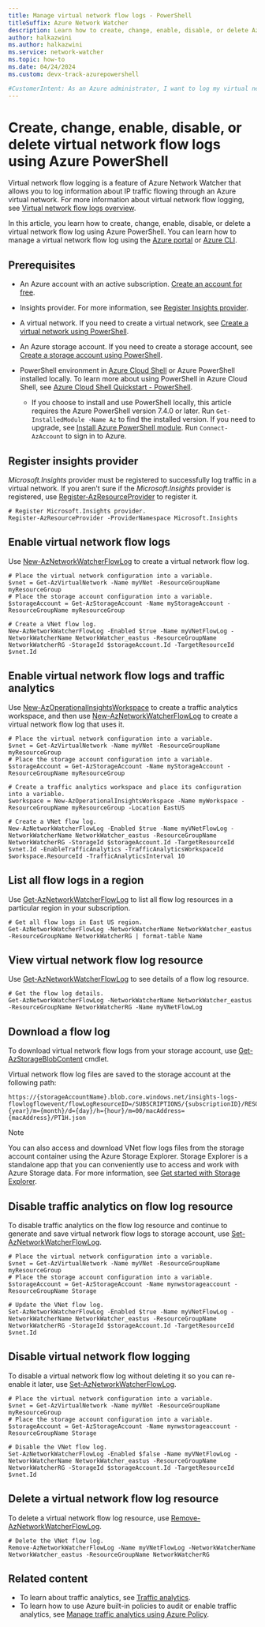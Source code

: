 ```yaml
---
title: Manage virtual network flow logs - PowerShell
titleSuffix: Azure Network Watcher
description: Learn how to create, change, enable, disable, or delete Azure Network Watcher virtual network flow logs using Azure PowerShell. 
author: halkazwini
ms.author: halkazwini
ms.service: network-watcher
ms.topic: how-to
ms.date: 04/24/2024
ms.custom: devx-track-azurepowershell

#CustomerIntent: As an Azure administrator, I want to log my virtual network IP traffic using Network Watcher virtual network flow logs so that I can analyze it later.
---
```


# Create, change, enable, disable, or delete virtual network flow logs using Azure PowerShell

Virtual network flow logging is a feature of Azure Network Watcher that allows you to log information about IP traffic flowing through an Azure virtual network. For more information about virtual network flow logging, see [Virtual network flow logs overview](vnet-flow-logs-overview.md).

In this article, you learn how to create, change, enable, disable, or delete a virtual network flow log using Azure PowerShell. You can learn how to manage a virtual network flow log using the [Azure portal](vnet-flow-logs-portal.md) or [Azure CLI](vnet-flow-logs-cli.md).

## Prerequisites

- An Azure account with an active subscription. [Create an account for free](https://azure.microsoft.com/free/?WT.mc_id=A261C142F).

- Insights provider. For more information, see [Register Insights provider](#register-insights-provider).

- A virtual network. If you need to create a virtual network, see [Create a virtual network using PowerShell](../virtual-network/quick-create-powershell.md).

- An Azure storage account. If you need to create a storage account, see [Create a storage account using PowerShell](../storage/common/storage-account-create.md?tabs=azure-powershell).

- PowerShell environment in [Azure Cloud Shell](https://shell.azure.com) or Azure PowerShell installed locally. To learn more about using PowerShell in Azure Cloud Shell, see [Azure Cloud Shell Quickstart - PowerShell](../cloud-shell/quickstart-powershell.md). 

	- If you choose to install and use PowerShell locally, this article requires the Azure PowerShell version 7.4.0 or later. Run `Get-InstalledModule -Name Az` to find the installed version. If you need to upgrade, see [Install Azure PowerShell module](/powershell/azure/install-Az-ps). Run `Connect-AzAccount` to sign in to Azure.

## Register insights provider

*Microsoft.Insights* provider must be registered to successfully log traffic in a virtual network. If you aren't sure if the *Microsoft.Insights* provider is registered, use [Register-AzResourceProvider](/powershell/module/az.resources/register-azresourceprovider) to register it.

```azurepowershell-interactive
# Register Microsoft.Insights provider.
Register-AzResourceProvider -ProviderNamespace Microsoft.Insights
```

## Enable virtual network flow logs

Use [New-AzNetworkWatcherFlowLog](/powershell/module/az.network/new-aznetworkwatcherflowlog) to create a virtual network flow log. 

```azurepowershell-interactive
# Place the virtual network configuration into a variable.
$vnet = Get-AzVirtualNetwork -Name myVNet -ResourceGroupName myResourceGroup
# Place the storage account configuration into a variable.
$storageAccount = Get-AzStorageAccount -Name myStorageAccount -ResourceGroupName myResourceGroup

# Create a VNet flow log.
New-AzNetworkWatcherFlowLog -Enabled $true -Name myVNetFlowLog -NetworkWatcherName NetworkWatcher_eastus -ResourceGroupName NetworkWatcherRG -StorageId $storageAccount.Id -TargetResourceId $vnet.Id
```

## Enable virtual network flow logs and traffic analytics

Use [New-AzOperationalInsightsWorkspace](/powershell/module/az.operationalinsights/new-azoperationalinsightsworkspace) to create a traffic analytics workspace, and then use [New-AzNetworkWatcherFlowLog](/powershell/module/az.network/new-aznetworkwatcherflowlog) to create a virtual network flow log that uses it.

```azurepowershell-interactive
# Place the virtual network configuration into a variable.
$vnet = Get-AzVirtualNetwork -Name myVNet -ResourceGroupName myResourceGroup
# Place the storage account configuration into a variable.
$storageAccount = Get-AzStorageAccount -Name myStorageAccount -ResourceGroupName myResourceGroup

# Create a traffic analytics workspace and place its configuration into a variable.
$workspace = New-AzOperationalInsightsWorkspace -Name myWorkspace -ResourceGroupName myResourceGroup -Location EastUS

# Create a VNet flow log.
New-AzNetworkWatcherFlowLog -Enabled $true -Name myVNetFlowLog -NetworkWatcherName NetworkWatcher_eastus -ResourceGroupName NetworkWatcherRG -StorageId $storageAccount.Id -TargetResourceId $vnet.Id -EnableTrafficAnalytics -TrafficAnalyticsWorkspaceId $workspace.ResourceId -TrafficAnalyticsInterval 10
```

## List all flow logs in a region 

Use [Get-AzNetworkWatcherFlowLog](/powershell/module/az.network/get-aznetworkwatcherflowlog) to list all flow log resources in a particular region in your subscription.

```azurepowershell-interactive
# Get all flow logs in East US region.
Get-AzNetworkWatcherFlowLog -NetworkWatcherName NetworkWatcher_eastus -ResourceGroupName NetworkWatcherRG | format-table Name
```

## View virtual network flow log resource 

Use [Get-AzNetworkWatcherFlowLog](/powershell/module/az.network/get-aznetworkwatcherflowlog) to see details of a flow log resource.

```azurepowershell-interactive
# Get the flow log details.
Get-AzNetworkWatcherFlowLog -NetworkWatcherName NetworkWatcher_eastus -ResourceGroupName NetworkWatcherRG -Name myVNetFlowLog
```

## Download a flow log

To download virtual network flow logs from your storage account, use [Get-AzStorageBlobContent](/powershell/module/az.storage/get-azstorageblobcontent) cmdlet.

Virtual network flow log files are saved to the storage account at the following path:

```
https://{storageAccountName}.blob.core.windows.net/insights-logs-flowlogflowevent/flowLogResourceID=/SUBSCRIPTIONS/{subscriptionID}/RESOURCEGROUPS/NETWORKWATCHERRG/PROVIDERS/MICROSOFT.NETWORK/NETWORKWATCHERS/NETWORKWATCHER_{Region}/FLOWLOGS/{FlowlogResourceName}/y={year}/m={month}/d={day}/h={hour}/m=00/macAddress={macAddress}/PT1H.json
```

> [!NOTE]
> You can also access and download VNet flow logs files from the storage account container using the Azure Storage Explorer. Storage Explorer is a standalone app that you can conveniently use to access and work with Azure Storage data. For more information, see [Get started with Storage Explorer](../vs-azure-tools-storage-manage-with-storage-explorer.md).

## Disable traffic analytics on flow log resource 

To disable traffic analytics on the flow log resource and continue to generate and save virtual network flow logs to storage account, use [Set-AzNetworkWatcherFlowLog](/powershell/module/az.network/set-aznetworkwatcherflowlog).

```azurepowershell-interactive
# Place the virtual network configuration into a variable.
$vnet = Get-AzVirtualNetwork -Name myVNet -ResourceGroupName myResourceGroup
# Place the storage account configuration into a variable.
$storageAccount = Get-AzStorageAccount -Name mynwstorageaccount -ResourceGroupName Storage

# Update the VNet flow log.
Set-AzNetworkWatcherFlowLog -Enabled $true -Name myVNetFlowLog -NetworkWatcherName NetworkWatcher_eastus -ResourceGroupName NetworkWatcherRG -StorageId $storageAccount.Id -TargetResourceId $vnet.Id
```

## Disable virtual network flow logging 

To disable a virtual network flow log without deleting it so you can re-enable it later, use [Set-AzNetworkWatcherFlowLog](/powershell/module/az.network/set-aznetworkwatcherflowlog).

```azurepowershell-interactive
# Place the virtual network configuration into a variable.
$vnet = Get-AzVirtualNetwork -Name myVNet -ResourceGroupName myResourceGroup
# Place the storage account configuration into a variable.
$storageAccount = Get-AzStorageAccount -Name mynwstorageaccount -ResourceGroupName Storage

# Disable the VNet flow log.
Set-AzNetworkWatcherFlowLog -Enabled $false -Name myVNetFlowLog -NetworkWatcherName NetworkWatcher_eastus -ResourceGroupName NetworkWatcherRG -StorageId $storageAccount.Id -TargetResourceId $vnet.Id
```

## Delete a virtual network flow log resource

To delete a virtual network flow log resource, use [Remove-AzNetworkWatcherFlowLog](/powershell/module/az.network/remove-aznetworkwatcherflowlog).

```azurepowershell-interactive
# Delete the VNet flow log.
Remove-AzNetworkWatcherFlowLog -Name myVNetFlowLog -NetworkWatcherName NetworkWatcher_eastus -ResourceGroupName NetworkWatcherRG
```

## Related content

- To learn about traffic analytics, see [Traffic analytics](traffic-analytics.md).
- To learn how to use Azure built-in policies to audit or enable traffic analytics, see [Manage traffic analytics using Azure Policy](traffic-analytics-policy-portal.md).
